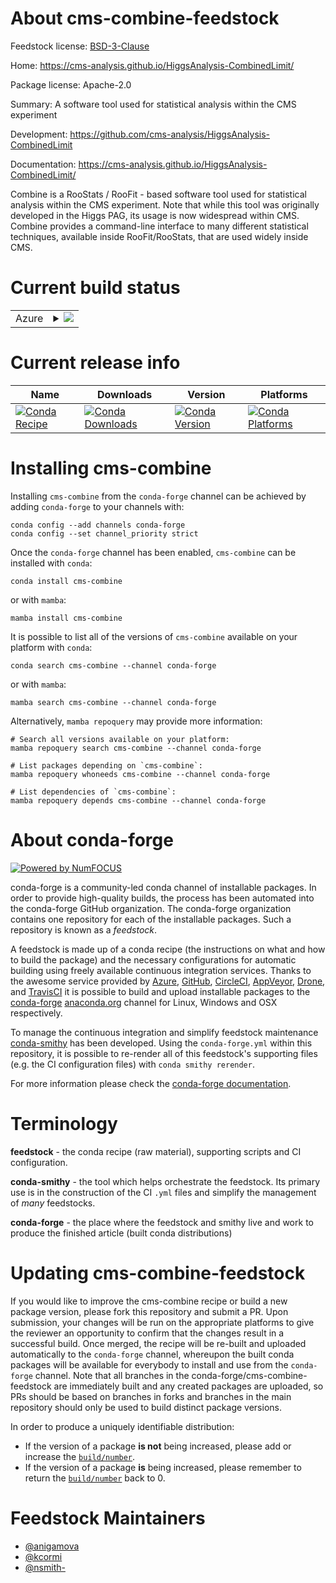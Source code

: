 About cms-combine-feedstock
===========================

Feedstock license: [BSD-3-Clause](https://github.com/conda-forge/cms-combine-feedstock/blob/main/LICENSE.txt)

Home: https://cms-analysis.github.io/HiggsAnalysis-CombinedLimit/

Package license: Apache-2.0

Summary: A software tool used for statistical analysis within the CMS experiment

Development: https://github.com/cms-analysis/HiggsAnalysis-CombinedLimit

Documentation: https://cms-analysis.github.io/HiggsAnalysis-CombinedLimit/

Combine is a RooStats / RooFit - based software tool used for statistical analysis within the
CMS experiment. Note that while this tool was originally developed in the Higgs PAG, its usage
is now widespread within CMS. Combine provides a command-line interface to many different statistical
techniques, available inside RooFit/RooStats, that are used widely inside CMS.

Current build status
====================


<table>
    
  <tr>
    <td>Azure</td>
    <td>
      <details>
        <summary>
          <a href="https://dev.azure.com/conda-forge/feedstock-builds/_build/latest?definitionId=24948&branchName=main">
            <img src="https://dev.azure.com/conda-forge/feedstock-builds/_apis/build/status/cms-combine-feedstock?branchName=main">
          </a>
        </summary>
        <table>
          <thead><tr><th>Variant</th><th>Status</th></tr></thead>
          <tbody><tr>
              <td>linux_64_python3.10.____cpythonroot_base6.32.10</td>
              <td>
                <a href="https://dev.azure.com/conda-forge/feedstock-builds/_build/latest?definitionId=24948&branchName=main">
                  <img src="https://dev.azure.com/conda-forge/feedstock-builds/_apis/build/status/cms-combine-feedstock?branchName=main&jobName=linux&configuration=linux%20linux_64_python3.10.____cpythonroot_base6.32.10" alt="variant">
                </a>
              </td>
            </tr><tr>
              <td>linux_64_python3.10.____cpythonroot_base6.34.4</td>
              <td>
                <a href="https://dev.azure.com/conda-forge/feedstock-builds/_build/latest?definitionId=24948&branchName=main">
                  <img src="https://dev.azure.com/conda-forge/feedstock-builds/_apis/build/status/cms-combine-feedstock?branchName=main&jobName=linux&configuration=linux%20linux_64_python3.10.____cpythonroot_base6.34.4" alt="variant">
                </a>
              </td>
            </tr><tr>
              <td>linux_64_python3.11.____cpythonroot_base6.32.10</td>
              <td>
                <a href="https://dev.azure.com/conda-forge/feedstock-builds/_build/latest?definitionId=24948&branchName=main">
                  <img src="https://dev.azure.com/conda-forge/feedstock-builds/_apis/build/status/cms-combine-feedstock?branchName=main&jobName=linux&configuration=linux%20linux_64_python3.11.____cpythonroot_base6.32.10" alt="variant">
                </a>
              </td>
            </tr><tr>
              <td>linux_64_python3.11.____cpythonroot_base6.34.4</td>
              <td>
                <a href="https://dev.azure.com/conda-forge/feedstock-builds/_build/latest?definitionId=24948&branchName=main">
                  <img src="https://dev.azure.com/conda-forge/feedstock-builds/_apis/build/status/cms-combine-feedstock?branchName=main&jobName=linux&configuration=linux%20linux_64_python3.11.____cpythonroot_base6.34.4" alt="variant">
                </a>
              </td>
            </tr><tr>
              <td>linux_64_python3.12.____cpythonroot_base6.32.10</td>
              <td>
                <a href="https://dev.azure.com/conda-forge/feedstock-builds/_build/latest?definitionId=24948&branchName=main">
                  <img src="https://dev.azure.com/conda-forge/feedstock-builds/_apis/build/status/cms-combine-feedstock?branchName=main&jobName=linux&configuration=linux%20linux_64_python3.12.____cpythonroot_base6.32.10" alt="variant">
                </a>
              </td>
            </tr><tr>
              <td>linux_64_python3.12.____cpythonroot_base6.34.4</td>
              <td>
                <a href="https://dev.azure.com/conda-forge/feedstock-builds/_build/latest?definitionId=24948&branchName=main">
                  <img src="https://dev.azure.com/conda-forge/feedstock-builds/_apis/build/status/cms-combine-feedstock?branchName=main&jobName=linux&configuration=linux%20linux_64_python3.12.____cpythonroot_base6.34.4" alt="variant">
                </a>
              </td>
            </tr><tr>
              <td>linux_64_python3.9.____cpythonroot_base6.32.10</td>
              <td>
                <a href="https://dev.azure.com/conda-forge/feedstock-builds/_build/latest?definitionId=24948&branchName=main">
                  <img src="https://dev.azure.com/conda-forge/feedstock-builds/_apis/build/status/cms-combine-feedstock?branchName=main&jobName=linux&configuration=linux%20linux_64_python3.9.____cpythonroot_base6.32.10" alt="variant">
                </a>
              </td>
            </tr><tr>
              <td>linux_64_python3.9.____cpythonroot_base6.34.4</td>
              <td>
                <a href="https://dev.azure.com/conda-forge/feedstock-builds/_build/latest?definitionId=24948&branchName=main">
                  <img src="https://dev.azure.com/conda-forge/feedstock-builds/_apis/build/status/cms-combine-feedstock?branchName=main&jobName=linux&configuration=linux%20linux_64_python3.9.____cpythonroot_base6.34.4" alt="variant">
                </a>
              </td>
            </tr><tr>
              <td>osx_64_python3.10.____cpythonroot_base6.32.10</td>
              <td>
                <a href="https://dev.azure.com/conda-forge/feedstock-builds/_build/latest?definitionId=24948&branchName=main">
                  <img src="https://dev.azure.com/conda-forge/feedstock-builds/_apis/build/status/cms-combine-feedstock?branchName=main&jobName=osx&configuration=osx%20osx_64_python3.10.____cpythonroot_base6.32.10" alt="variant">
                </a>
              </td>
            </tr><tr>
              <td>osx_64_python3.10.____cpythonroot_base6.34.4</td>
              <td>
                <a href="https://dev.azure.com/conda-forge/feedstock-builds/_build/latest?definitionId=24948&branchName=main">
                  <img src="https://dev.azure.com/conda-forge/feedstock-builds/_apis/build/status/cms-combine-feedstock?branchName=main&jobName=osx&configuration=osx%20osx_64_python3.10.____cpythonroot_base6.34.4" alt="variant">
                </a>
              </td>
            </tr><tr>
              <td>osx_64_python3.11.____cpythonroot_base6.32.10</td>
              <td>
                <a href="https://dev.azure.com/conda-forge/feedstock-builds/_build/latest?definitionId=24948&branchName=main">
                  <img src="https://dev.azure.com/conda-forge/feedstock-builds/_apis/build/status/cms-combine-feedstock?branchName=main&jobName=osx&configuration=osx%20osx_64_python3.11.____cpythonroot_base6.32.10" alt="variant">
                </a>
              </td>
            </tr><tr>
              <td>osx_64_python3.11.____cpythonroot_base6.34.4</td>
              <td>
                <a href="https://dev.azure.com/conda-forge/feedstock-builds/_build/latest?definitionId=24948&branchName=main">
                  <img src="https://dev.azure.com/conda-forge/feedstock-builds/_apis/build/status/cms-combine-feedstock?branchName=main&jobName=osx&configuration=osx%20osx_64_python3.11.____cpythonroot_base6.34.4" alt="variant">
                </a>
              </td>
            </tr><tr>
              <td>osx_64_python3.12.____cpythonroot_base6.32.10</td>
              <td>
                <a href="https://dev.azure.com/conda-forge/feedstock-builds/_build/latest?definitionId=24948&branchName=main">
                  <img src="https://dev.azure.com/conda-forge/feedstock-builds/_apis/build/status/cms-combine-feedstock?branchName=main&jobName=osx&configuration=osx%20osx_64_python3.12.____cpythonroot_base6.32.10" alt="variant">
                </a>
              </td>
            </tr><tr>
              <td>osx_64_python3.12.____cpythonroot_base6.34.4</td>
              <td>
                <a href="https://dev.azure.com/conda-forge/feedstock-builds/_build/latest?definitionId=24948&branchName=main">
                  <img src="https://dev.azure.com/conda-forge/feedstock-builds/_apis/build/status/cms-combine-feedstock?branchName=main&jobName=osx&configuration=osx%20osx_64_python3.12.____cpythonroot_base6.34.4" alt="variant">
                </a>
              </td>
            </tr><tr>
              <td>osx_64_python3.9.____cpythonroot_base6.32.10</td>
              <td>
                <a href="https://dev.azure.com/conda-forge/feedstock-builds/_build/latest?definitionId=24948&branchName=main">
                  <img src="https://dev.azure.com/conda-forge/feedstock-builds/_apis/build/status/cms-combine-feedstock?branchName=main&jobName=osx&configuration=osx%20osx_64_python3.9.____cpythonroot_base6.32.10" alt="variant">
                </a>
              </td>
            </tr><tr>
              <td>osx_64_python3.9.____cpythonroot_base6.34.4</td>
              <td>
                <a href="https://dev.azure.com/conda-forge/feedstock-builds/_build/latest?definitionId=24948&branchName=main">
                  <img src="https://dev.azure.com/conda-forge/feedstock-builds/_apis/build/status/cms-combine-feedstock?branchName=main&jobName=osx&configuration=osx%20osx_64_python3.9.____cpythonroot_base6.34.4" alt="variant">
                </a>
              </td>
            </tr><tr>
              <td>osx_arm64_python3.10.____cpythonroot_base6.32.10</td>
              <td>
                <a href="https://dev.azure.com/conda-forge/feedstock-builds/_build/latest?definitionId=24948&branchName=main">
                  <img src="https://dev.azure.com/conda-forge/feedstock-builds/_apis/build/status/cms-combine-feedstock?branchName=main&jobName=osx&configuration=osx%20osx_arm64_python3.10.____cpythonroot_base6.32.10" alt="variant">
                </a>
              </td>
            </tr><tr>
              <td>osx_arm64_python3.10.____cpythonroot_base6.34.4</td>
              <td>
                <a href="https://dev.azure.com/conda-forge/feedstock-builds/_build/latest?definitionId=24948&branchName=main">
                  <img src="https://dev.azure.com/conda-forge/feedstock-builds/_apis/build/status/cms-combine-feedstock?branchName=main&jobName=osx&configuration=osx%20osx_arm64_python3.10.____cpythonroot_base6.34.4" alt="variant">
                </a>
              </td>
            </tr><tr>
              <td>osx_arm64_python3.11.____cpythonroot_base6.32.10</td>
              <td>
                <a href="https://dev.azure.com/conda-forge/feedstock-builds/_build/latest?definitionId=24948&branchName=main">
                  <img src="https://dev.azure.com/conda-forge/feedstock-builds/_apis/build/status/cms-combine-feedstock?branchName=main&jobName=osx&configuration=osx%20osx_arm64_python3.11.____cpythonroot_base6.32.10" alt="variant">
                </a>
              </td>
            </tr><tr>
              <td>osx_arm64_python3.11.____cpythonroot_base6.34.4</td>
              <td>
                <a href="https://dev.azure.com/conda-forge/feedstock-builds/_build/latest?definitionId=24948&branchName=main">
                  <img src="https://dev.azure.com/conda-forge/feedstock-builds/_apis/build/status/cms-combine-feedstock?branchName=main&jobName=osx&configuration=osx%20osx_arm64_python3.11.____cpythonroot_base6.34.4" alt="variant">
                </a>
              </td>
            </tr><tr>
              <td>osx_arm64_python3.12.____cpythonroot_base6.32.10</td>
              <td>
                <a href="https://dev.azure.com/conda-forge/feedstock-builds/_build/latest?definitionId=24948&branchName=main">
                  <img src="https://dev.azure.com/conda-forge/feedstock-builds/_apis/build/status/cms-combine-feedstock?branchName=main&jobName=osx&configuration=osx%20osx_arm64_python3.12.____cpythonroot_base6.32.10" alt="variant">
                </a>
              </td>
            </tr><tr>
              <td>osx_arm64_python3.12.____cpythonroot_base6.34.4</td>
              <td>
                <a href="https://dev.azure.com/conda-forge/feedstock-builds/_build/latest?definitionId=24948&branchName=main">
                  <img src="https://dev.azure.com/conda-forge/feedstock-builds/_apis/build/status/cms-combine-feedstock?branchName=main&jobName=osx&configuration=osx%20osx_arm64_python3.12.____cpythonroot_base6.34.4" alt="variant">
                </a>
              </td>
            </tr><tr>
              <td>osx_arm64_python3.9.____cpythonroot_base6.32.10</td>
              <td>
                <a href="https://dev.azure.com/conda-forge/feedstock-builds/_build/latest?definitionId=24948&branchName=main">
                  <img src="https://dev.azure.com/conda-forge/feedstock-builds/_apis/build/status/cms-combine-feedstock?branchName=main&jobName=osx&configuration=osx%20osx_arm64_python3.9.____cpythonroot_base6.32.10" alt="variant">
                </a>
              </td>
            </tr><tr>
              <td>osx_arm64_python3.9.____cpythonroot_base6.34.4</td>
              <td>
                <a href="https://dev.azure.com/conda-forge/feedstock-builds/_build/latest?definitionId=24948&branchName=main">
                  <img src="https://dev.azure.com/conda-forge/feedstock-builds/_apis/build/status/cms-combine-feedstock?branchName=main&jobName=osx&configuration=osx%20osx_arm64_python3.9.____cpythonroot_base6.34.4" alt="variant">
                </a>
              </td>
            </tr>
          </tbody>
        </table>
      </details>
    </td>
  </tr>
</table>

Current release info
====================

| Name | Downloads | Version | Platforms |
| --- | --- | --- | --- |
| [![Conda Recipe](https://img.shields.io/badge/recipe-cms--combine-green.svg)](https://anaconda.org/conda-forge/cms-combine) | [![Conda Downloads](https://img.shields.io/conda/dn/conda-forge/cms-combine.svg)](https://anaconda.org/conda-forge/cms-combine) | [![Conda Version](https://img.shields.io/conda/vn/conda-forge/cms-combine.svg)](https://anaconda.org/conda-forge/cms-combine) | [![Conda Platforms](https://img.shields.io/conda/pn/conda-forge/cms-combine.svg)](https://anaconda.org/conda-forge/cms-combine) |

Installing cms-combine
======================

Installing `cms-combine` from the `conda-forge` channel can be achieved by adding `conda-forge` to your channels with:

```
conda config --add channels conda-forge
conda config --set channel_priority strict
```

Once the `conda-forge` channel has been enabled, `cms-combine` can be installed with `conda`:

```
conda install cms-combine
```

or with `mamba`:

```
mamba install cms-combine
```

It is possible to list all of the versions of `cms-combine` available on your platform with `conda`:

```
conda search cms-combine --channel conda-forge
```

or with `mamba`:

```
mamba search cms-combine --channel conda-forge
```

Alternatively, `mamba repoquery` may provide more information:

```
# Search all versions available on your platform:
mamba repoquery search cms-combine --channel conda-forge

# List packages depending on `cms-combine`:
mamba repoquery whoneeds cms-combine --channel conda-forge

# List dependencies of `cms-combine`:
mamba repoquery depends cms-combine --channel conda-forge
```


About conda-forge
=================

[![Powered by
NumFOCUS](https://img.shields.io/badge/powered%20by-NumFOCUS-orange.svg?style=flat&colorA=E1523D&colorB=007D8A)](https://numfocus.org)

conda-forge is a community-led conda channel of installable packages.
In order to provide high-quality builds, the process has been automated into the
conda-forge GitHub organization. The conda-forge organization contains one repository
for each of the installable packages. Such a repository is known as a *feedstock*.

A feedstock is made up of a conda recipe (the instructions on what and how to build
the package) and the necessary configurations for automatic building using freely
available continuous integration services. Thanks to the awesome service provided by
[Azure](https://azure.microsoft.com/en-us/services/devops/), [GitHub](https://github.com/),
[CircleCI](https://circleci.com/), [AppVeyor](https://www.appveyor.com/),
[Drone](https://cloud.drone.io/welcome), and [TravisCI](https://travis-ci.com/)
it is possible to build and upload installable packages to the
[conda-forge](https://anaconda.org/conda-forge) [anaconda.org](https://anaconda.org/)
channel for Linux, Windows and OSX respectively.

To manage the continuous integration and simplify feedstock maintenance
[conda-smithy](https://github.com/conda-forge/conda-smithy) has been developed.
Using the ``conda-forge.yml`` within this repository, it is possible to re-render all of
this feedstock's supporting files (e.g. the CI configuration files) with ``conda smithy rerender``.

For more information please check the [conda-forge documentation](https://conda-forge.org/docs/).

Terminology
===========

**feedstock** - the conda recipe (raw material), supporting scripts and CI configuration.

**conda-smithy** - the tool which helps orchestrate the feedstock.
                   Its primary use is in the construction of the CI ``.yml`` files
                   and simplify the management of *many* feedstocks.

**conda-forge** - the place where the feedstock and smithy live and work to
                  produce the finished article (built conda distributions)


Updating cms-combine-feedstock
==============================

If you would like to improve the cms-combine recipe or build a new
package version, please fork this repository and submit a PR. Upon submission,
your changes will be run on the appropriate platforms to give the reviewer an
opportunity to confirm that the changes result in a successful build. Once
merged, the recipe will be re-built and uploaded automatically to the
`conda-forge` channel, whereupon the built conda packages will be available for
everybody to install and use from the `conda-forge` channel.
Note that all branches in the conda-forge/cms-combine-feedstock are
immediately built and any created packages are uploaded, so PRs should be based
on branches in forks and branches in the main repository should only be used to
build distinct package versions.

In order to produce a uniquely identifiable distribution:
 * If the version of a package **is not** being increased, please add or increase
   the [``build/number``](https://docs.conda.io/projects/conda-build/en/latest/resources/define-metadata.html#build-number-and-string).
 * If the version of a package **is** being increased, please remember to return
   the [``build/number``](https://docs.conda.io/projects/conda-build/en/latest/resources/define-metadata.html#build-number-and-string)
   back to 0.

Feedstock Maintainers
=====================

* [@anigamova](https://github.com/anigamova/)
* [@kcormi](https://github.com/kcormi/)
* [@nsmith-](https://github.com/nsmith-/)


